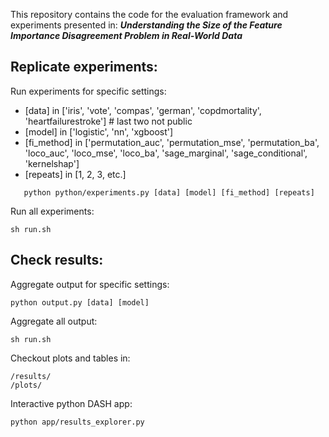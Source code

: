 This repository contains the code for the evaluation framework and experiments presented in:
***Understanding the Size of the Feature Importance Disagreement Problem in Real-World Data***

## Replicate experiments:

Run experiments for specific settings:
* [data] in ['iris', 'vote', 'compas', 'german', 'copdmortality', 'heartfailurestroke'] # last two not public
* [model] in ['logistic', 'nn', 'xgboost']
* [fi_method] in ['permutation_auc', 'permutation_mse', 'permutation_ba', 'loco_auc', 'loco_mse', 'loco_ba', 'sage_marginal', 'sage_conditional', 'kernelshap']
* [repeats] in [1, 2, 3, etc.]

```
   python python/experiments.py [data] [model] [fi_method] [repeats]
```

Run all experiments:
```
sh run.sh
```

## Check results:

Aggregate output for specific settings:
```
python output.py [data] [model]
```

Aggregate all output:
```
sh run.sh
```

Checkout plots and tables in:
```
/results/
/plots/
```

Interactive python DASH app:
```
python app/results_explorer.py
```


